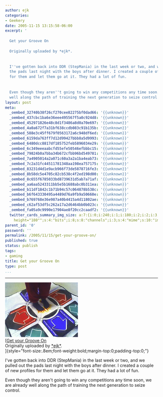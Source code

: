```yaml
---
author: ejk
categories:
- Geekery
date: 2005-11-15 13:15:58-06:00
excerpt: '

  Get your Groove On

  Originally uploaded by *ejk*.


  I''ve gotten back into DDR (StepMania) in the last week or two, and we pulled out
  the pads last night with the boys after dinner. I created a couple of new profiles
  for them and let them go at it. They had a lot of fun.


  Even though they aren''t going to win any competitions any time soon, we are already
  well along the path of training the next generation to seize control.'
layout: post
meta:
  _oembed_32740b38f26cf270cee82275bf0dad66: '{{unknown}}'
  _oembed_437cbc1ba6e36eee495567f5a0c924d8: '{{unknown}}'
  _oembed_452971826e48c8d1f3486a8d0a70e697: '{{unknown}}'
  _oembed_4a0a672f7a31bf638ccdb083c91b135b: '{{unknown}}'
  _oembed_588e3c45ff679f0563172a6c948df6ed: '{{unknown}}'
  _oembed_6159da763ff7d12d99427bbb8a5d9993: '{{unknown}}'
  _oembed_6480dcc8817df185752feb5896034e29: '{{unknown}}'
  _oembed_6c349eeeaabcfd55efe50546efbbbc15: '{{unknown}}'
  _oembed_79824b0a7bba34b672cfbb96bd549781: '{{unknown}}'
  _oembed_7a4905014a2a071c60a3a2a1ba4eab73: '{{unknown}}'
  _oembed_7c2a31fc44511781348aa198ea757175: '{{unknown}}'
  _oembed_83231d4d1e9acb966f73de5878716fe3: '{{unknown}}'
  _oembed_8b58dc5e4705c82cb538c4f2ed198d00: '{{unknown}}'
  _oembed_8c655f6785033bd8739631d5ab7a71af: '{{unknown}}'
  _oembed_aa6aa5243311bb5e5b1688abc0b311ea: '{{unknown}}'
  _oembed_b11df1842c1b71b94c57c064878b538c: '{{unknown}}'
  _oembed_b6f643330495a4489d76a9fb9a50660e: '{{unknown}}'
  _oembed_b769768e36e987a40b4415a4d11802ae: '{{unknown}}'
  _oembed_c62af53df5c262a17a2d6464bb0b023c: '{{unknown}}'
  _oembed_fa05a9c9990e17904ae8f20cc2caadf2: '{{unknown}}'
  twitter_cards_summary_img_size: a:7:{i:0;i:240;i:1;i:180;i:2;i:2;i:3;s:24:"width="240"
    height="180"";s:4:"bits";i:8;s:8:"channels";i:3;s:4:"mime";s:10:"image/jpeg";}
parent_id: '0'
password: ''
permalink: /2005/11/15/get-your-groove-on/
published: true
status: publish
tags:
- gaming
title: Get your Groove On
type: post
...
```

---

[![](/assets/2005/11/63384400_589a6cc5fc_m.jpg)](http://www.flickr.com/photos/ejk/63384400/ "photo sharing")\
[[Get your Groove On](http://www.flickr.com/photos/ejk/63384400/)\
Originally uploaded by [\*ejk\*](http://www.flickr.com/people/ejk/).\
]{style="font-size:.8em;font-weight:bold;margin-top:0;padding-top:0;"}

I've gotten back into DDR (StepMania) in the last week or two, and we pulled out the pads last night with the boys after dinner. I created a couple of new profiles for them and let them go at it. They had a lot of fun.

Even though they aren't going to win any competitions any time soon, we are already well along the path of training the next generation to seize control.
